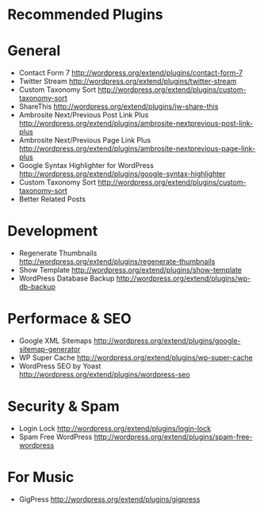 # Recommended Plugins #

General
=======
+ Contact Form 7 http://wordpress.org/extend/plugins/contact-form-7
+ Twitter Stream http://wordpress.org/extend/plugins/twitter-stream
+ Custom Taxonomy Sort http://wordpress.org/extend/plugins/custom-taxonomy-sort
+ ShareThis http://wordpress.org/extend/plugins/jw-share-this
+ Ambrosite Next/Previous Post Link Plus http://wordpress.org/extend/plugins/ambrosite-nextprevious-post-link-plus
+ Ambrosite Next/Previous Page Link Plus http://wordpress.org/extend/plugins/ambrosite-nextprevious-page-link-plus
+ Google Syntax Highlighter for WordPress http://wordpress.org/extend/plugins/google-syntax-highlighter
+ Custom Taxonomy Sort http://wordpress.org/extend/plugins/custom-taxonomy-sort
+ Better Related Posts

Development
===========
+ Regenerate Thumbnails http://wordpress.org/extend/plugins/regenerate-thumbnails
+ Show Template http://wordpress.org/extend/plugins/show-template
+ WordPress Database Backup http://wordpress.org/extend/plugins/wp-db-backup

Performace & SEO
================
+ Google XML Sitemaps http://wordpress.org/extend/plugins/google-sitemap-generator
+ WP Super Cache http://wordpress.org/extend/plugins/wp-super-cache
+ WordPress SEO by Yoast http://wordpress.org/extend/plugins/wordpress-seo

Security & Spam
===============
+ Login Lock http://wordpress.org/extend/plugins/login-lock
+ Spam Free WordPress http://wordpress.org/extend/plugins/spam-free-wordpress

For Music
=========
+ GigPress http://wordpress.org/extend/plugins/gigpress